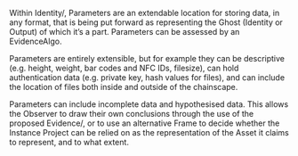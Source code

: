 Within Identity/, Parameters are an extendable location for storing data, in any format, that is being put forward as representing the Ghost (Identity or Output) of which it’s a part.  Parameters can be assessed by an EvidenceAlgo.

Parameters are entirely extensible, but for example they can be descriptive (e.g. height, weight, bar codes and NFC IDs, filesize), can hold authentication data (e.g. private key, hash values for files), and can include the location of files both inside and outside of the chainscape.   
  
Parameters can include incomplete data and hypothesised data.  This allows the Observer to draw their own conclusions through the use of the proposed Evidence/, or to use an alternative Frame to decide whether the Instance Project can be relied on as the representation of the Asset it claims to represent, and to what extent.

